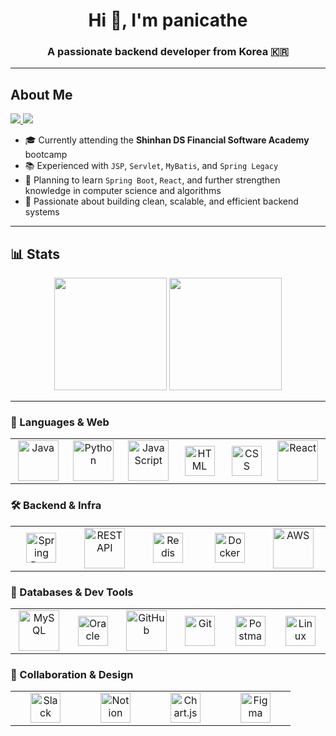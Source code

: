 <h1 align="center">Hi 👋, I'm panicathe</h1>
<h3 align="center">A passionate backend developer from Korea 🇰🇷</h3>

---

## About Me

<p align="left">
  <a href="mailto:ekdekdgkrp20@gmail.com">
    <img src="https://img.shields.io/badge/Gmail-D14836?style=flat-square&logo=gmail&logoColor=white"/>
  </a>
  <a href="https://panicathe.github.io/">
    <img src="https://img.shields.io/badge/Tech%20Blog-000000?style=flat-square&logo=github&logoColor=white"/>
  </a>
</p>

- 🎓 Currently attending the **Shinhan DS Financial Software Academy** bootcamp  
- 📚 Experienced with `JSP`, `Servlet`, `MyBatis`, and `Spring Legacy`  
- 🚀 Planning to learn `Spring Boot`, `React`, and further strengthen knowledge in computer science and algorithms  
- 🌱 Passionate about building clean, scalable, and efficient backend systems  

---

## 📊 Stats

<p align="center">
  <img height="180em" src="https://github-readme-stats.vercel.app/api?username=panicathe&show_icons=true&theme=default&hide_border=true&count_private=true" />
  <img height="180em" src="http://mazassumnida.wtf/api/v2/generate_badge?boj=ekdekdgkrp20" />
</p>

---

<!-- 🚀 Languages & Web -->
<h3>🚀 Languages & Web</h3>
<table>
  <tr>
    <td align="center" width="96">
      <img src="https://techstack-generator.vercel.app/java-icon.svg" width="65" height="65" alt="Java" />
    </td>
    <td align="center" width="96">
      <img src="https://techstack-generator.vercel.app/python-icon.svg" width="65" height="65" alt="Python" />
    </td>
    <td align="center" width="96">
      <img src="https://techstack-generator.vercel.app/js-icon.svg" width="65" height="65" alt="JavaScript" />
    </td>
    <td align="center" width="96">
      <img src="https://skillicons.dev/icons?i=html" width="48" height="48" alt="HTML" />
    </td>
    <td align="center" width="96">
      <img src="https://skillicons.dev/icons?i=css" width="48" height="48" alt="CSS" />
    </td>
    <td align="center" width="96">
      <img src="https://techstack-generator.vercel.app/react-icon.svg" width="65" height="65" alt="React" />
    </td>
  </tr>
</table>

<!-- 🛠 Backend & Infra -->
<h3>🛠 Backend & Infra</h3>
<table>
  <tr>
    <td align="center" width="96">
      <img src="https://cdn.jsdelivr.net/gh/devicons/devicon/icons/spring/spring-original.svg" width="48" height="48" alt="Spring Boot" />
    </td>
    <td align="center" width="96">
      <img src="https://techstack-generator.vercel.app/restapi-icon.svg" width="65" height="65" alt="REST API" />
    </td>
    <td align="center" width="96">
      <img src="https://skillicons.dev/icons?i=redis" width="48" height="48" alt="Redis" />
    </td>
    <td align="center" width="96">
      <img src="https://techstack-generator.vercel.app/docker-icon.svg"  width="48" height="48" alt="Docker" />
    </td>
    <td align="center" width="96">
      <img src="https://techstack-generator.vercel.app/aws-icon.svg" width="65" height="65" alt="AWS" />
    </td>
  </tr>
</table>

<!-- 💾 Databases & Dev Tools -->
<h3>💾 Databases & Dev Tools</h3>
<table>
  <tr>
    <td align="center" width="96">
      <img src="https://techstack-generator.vercel.app/mysql-icon.svg" width="65" height="65" alt="MySQL" />
    </td>
    <td align="center" width="96">
      <img src="https://cdn.jsdelivr.net/gh/devicons/devicon/icons/oracle/oracle-original.svg" width="48" height="48" alt="Oracle" />
    </td>
    <td align="center" width="96">
      <img src="https://techstack-generator.vercel.app/github-icon.svg" width="65" height="65" alt="GitHub" />
    </td>
    <td align="center" width="96">
      <img src="https://skillicons.dev/icons?i=git" width="48" height="48" alt="Git" />
    </td>
    <td align="center" width="96">
      <img src="https://skillicons.dev/icons?i=postman" width="48" height="48" alt="Postman" />
    </td>
    <td align="center" width="96">
      <img src="https://skillicons.dev/icons?i=linux" width="48" height="48" alt="Linux" />
    </td>
  </tr>
</table>

<!-- 🤝 Collaboration & Design -->
<h3>🤝 Collaboration & Design</h3>
<table>
  <tr>
    <td align="center" width="96">
      <img src="https://cdn.jsdelivr.net/gh/simple-icons/simple-icons/icons/slack.svg" width="48" height="48" alt="Slack" />
    </td>
    <td align="center" width="96">
      <img src="https://cdn.jsdelivr.net/gh/simple-icons/simple-icons/icons/notion.svg" width="48" height="48" alt="Notion" />
    </td>
    <td align="center" width="96">
      <img src="https://www.chartjs.org/media/logo-title.svg" width="48" height="48" alt="Chart.js" />
    </td>
    <td align="center" width="96">
      <img src="https://skillicons.dev/icons?i=figma" width="48" height="48" alt="Figma" />
    </td>
  </tr>
</table>
